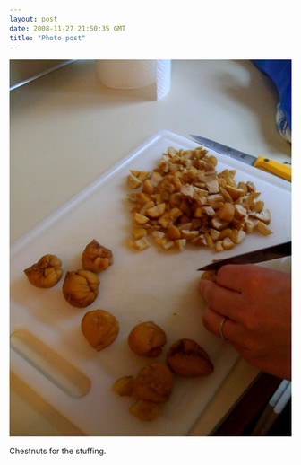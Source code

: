 ```yaml
---
layout: post
date: 2008-11-27 21:50:35 GMT
title: "Photo post"
---
```

![travisj](/images/adc5cfea68dc3ecb9904d82d512bd2c712d9cb8efa59a6deb2c0a3e9eb65a409.jpg)

Chestnuts for the stuffing.